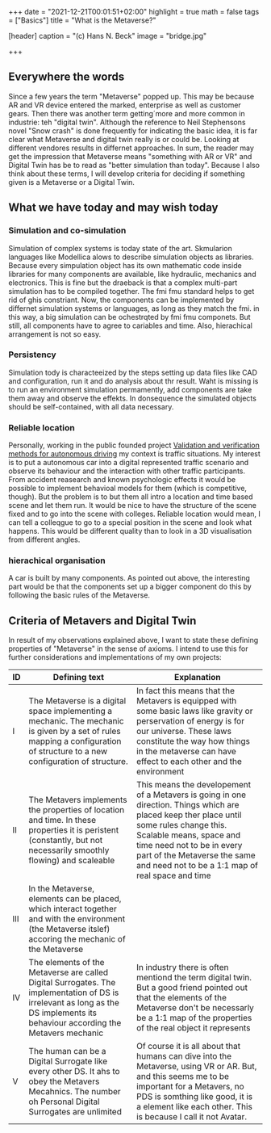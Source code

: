 +++
date = "2021-12-21T00:01:51+02:00"
highlight = true
math = false
tags = ["Basics"]
title = "What is the Metaverse?"

[header]
  caption = "(c) Hans N. Beck"
  image = "bridge.jpg"

+++

## Everywhere the words

Since a few years the term "Metaverse" popped up. This may be because AR and VR device entered the marked, enterprise as well as customer gears. Then there was another term getting´more and more common in  industrie: teh "digital twin". Although the reference to Neil Stephensons novel "Snow crash" is done frequently for indicating the basic idea, it is far clear what Metaverse and digital twin really is or could be. 
Looking at different vendores results in differnet approaches. In sum, the reader may get the impression that Metaverse means "something with AR or VR" and Digital Twin has be to read as "better simulation than today". Because I also think about these terms, I will develop criteria for deciding if something given is a Metaverse or a Digital Twin.

## What we have today and may wish today

### Simulation and co-simulation

Simulation of complex systems is today state of the art. Skmularion languages like Modellica alows to describe simulation objects as libraries. Because every simpulation object has its own mathematic code inside libraries for many components are available, like hydraulic, mechanics and electronics. 
This is fine but the draeback is that a complex multi-part simulation has to be compiled together. The fmi fmu standard helps to get rid of ghis constriant. Now, the components can be implemented by differnet simulation systems or languages, as long as they match the fmi. in this way, a big simulation can be ochestrqted by fmi fmu componets. But still, all components have to agree to cariables and time. Also, hierachical arrangement is not so easy.

### Persistency

Simulation tody is characteeized by the steps setting up data files like CAD and configuration, run it and do analysis about thr result. Waht is missing is to run an environment simulation permamently, add components are take them away and observe the effekts. In donsequence the simulated objects should be self-contained, with all data necessary.

### Reliable location

Personally, working in the public founded project [Validation and verification methods for autonomous driving](https://vvm-projekt.de) my context is traffic situations. My interest is to put a autonomous car into a digital represented traffic scenario and observe its behaviour and the interaction with other traffic participants. From accident reasearch and known psychologic effects it would be possible to implement behavioal models for them (which is competitive, though). But the problem is to but them all intro a location and time based scene and let them run. It would be nice to have the structure of the scene fixed and to go into the scene with colleges. Reliable location would mean, I can tell a colleqgue to go to a special position in the scene and look what happens. This would be different quality than to look in a 3D visualisation from different angles. 

### hierachical organisation

A car is built by many components. As pointed out above, the interesting part would be that the components set up a bigger component do this by following the basic rules of the Metaverse. 




## Criteria of Metavers and Digital Twin

In result of my observations explained above, I want to state these defining properties of "Metaverse" in the sense of axioms. I intend to use this for further considerations and implementations of my own projects:



| ID       | Defining text              | Explanation |
| ---------|----------------------------|-------------|
| I   | The Metaverse is a digital space implementing a mechanic. The mechanic is given by a set of rules mapping a configuration of structure to a new configuration of structure. | In fact this means that the Metavers is equipped with some basic laws like gravity or perservation of energy is for our universe. These laws constitute the way how things in the metaverse can have effect to each other and the environment |
| II | The Metavers implements the properties of location and time. In these properties it is peristent (constantly, but not necessarily smoothly flowing) and scaleable | This means the developement of a Metavers is going in one direction. Things which are placed keep ther place until some rules change this. Scalable means, space and time need not to be in every part of the Metaverse the same and need not to be a 1:1 map of real space and time |
| III | In the Metaverse, elements can be placed, which interact together and with the environment (the Metaverse itslef) accoring the mechanic of the Metaverse |
| IV | The elements of the Metaverse are called Digital Surrogates. The implementation of DS is irrelevant as long as the DS implements its behaviour according the Metavers mechanic | In industry there is often mentiond the term digital twin. But a good friend pointed out that the elements of the Metaverse don't be necessarly be a 1:1 map of the properties of the real object it represents |
| V | The human can be a Digital Surrogate like every other DS. It ahs to obey the Metavers Mecahnics. The number oh Personal Digital Surrogates are unlimited | Of course it is all about that humans can dive into the Metaverse, using VR or AR. But, and this seems me to be important for a Metavers, no PDS  is somthing like good, it is a element like each other. This is because I call it not Avatar.|



